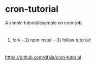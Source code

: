 # cron-tutorial
A simple tutorial/example on cron-job.
#
1) fork - 2) npm install - 3) follow tutorial:
#
https://github.com/dfala/cron-tutorial
